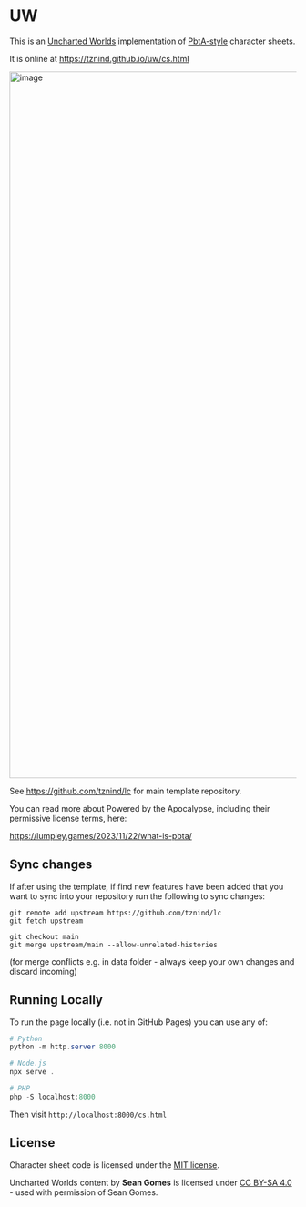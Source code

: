 # UW

This is an [Uncharted Worlds](https://uncharted-worlds.com/) implementation of [PbtA-style](https://en.wikipedia.org/wiki/Powered_by_the_Apocalypse?utm_source=chatgpt.com) character sheets.

It is online at https://tznind.github.io/uw/cs.html

<img width="975" height="1241" alt="image" src="https://github.com/user-attachments/assets/a8d3d7dd-ab63-4c77-acfe-6259afde5c29" />


See https://github.com/tznind/lc for main template repository.

You can read more about Powered by the Apocalypse, including their permissive license terms, here:

https://lumpley.games/2023/11/22/what-is-pbta/

## Sync changes

If after using the template, if find new features have been added that you want to sync into your repository run the following to sync changes:

```
git remote add upstream https://github.com/tznind/lc
git fetch upstream

git checkout main
git merge upstream/main --allow-unrelated-histories
```

(for merge conflicts e.g. in data folder - always keep your own changes and discard incoming)

## Running Locally

To run the page locally (i.e. not in GitHub Pages) you can use any of:

```powershell
# Python
python -m http.server 8000

# Node.js
npx serve .

# PHP  
php -S localhost:8000
```

Then visit `http://localhost:8000/cs.html`

## License

Character sheet code is licensed under the [MIT license](./LICENSE).

Uncharted Worlds content by **Sean Gomes** is licensed under [CC BY-SA 4.0](https://creativecommons.org/licenses/by-sa/4.0/) - used with permission of Sean Gomes.
